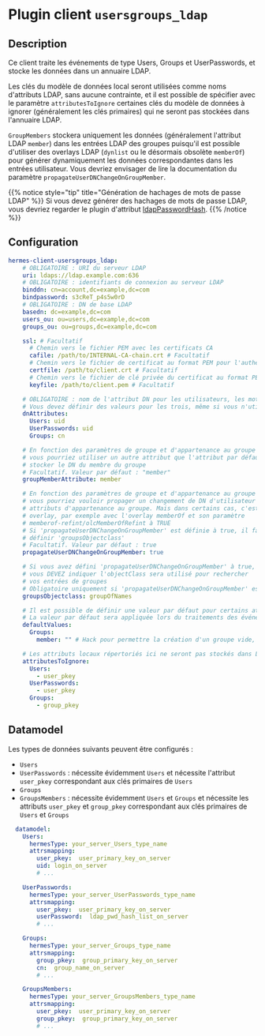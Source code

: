 <!--
Hermes : Change Data Capture (CDC) tool from any source(s) to any target
Copyright (C) 2024 INSA Strasbourg

This file is part of Hermes.

Hermes is free software: you can redistribute it and/or modify
it under the terms of the GNU General Public License as published by
the Free Software Foundation, either version 3 of the License, or
(at your option) any later version.

Hermes is distributed in the hope that it will be useful,
but WITHOUT ANY WARRANTY; without even the implied warranty of
MERCHANTABILITY or FITNESS FOR A PARTICULAR PURPOSE. See the
GNU General Public License for more details.

You should have received a copy of the GNU General Public License
along with Hermes. If not, see <https://www.gnu.org/licenses/>.
-->

# Plugin client `usersgroups_ldap`

## Description

Ce client traite les événements de type Users, Groups et UserPasswords, et stocke les données dans un annuaire LDAP.

Les clés du modèle de données local seront utilisées comme noms d'attributs LDAP, sans aucune contrainte, et il est possible de spécifier avec le paramètre `attributesToIgnore` certaines clés du modèle de données à ignorer (généralement les clés primaires) qui ne seront pas stockées dans l'annuaire LDAP.

`GroupMembers` stockera uniquement les données (généralement l'attribut LDAP `member`) dans les entrées LDAP des groupes puisqu'il est possible d'utiliser des overlays LDAP (`dynlist` ou le désormais obsolète `memberOf`) pour générer dynamiquement les données correspondantes dans les entrées utilisateur. Vous devriez envisager de lire la documentation du paramètre `propagateUserDNChangeOnGroupMember`.

{{% notice style="tip" title="Génération de hachages de mots de passe LDAP" %}}
Si vous devez générer des hachages de mots de passe LDAP, vous devriez regarder le plugin d'attribut [ldapPasswordHash](../../attributes/ldappasswordhash/).
{{% /notice %}}

## Configuration

```yaml
hermes-client-usersgroups_ldap:
    # OBLIGATOIRE : URI du serveur LDAP
    uri: ldaps://ldap.example.com:636
    # OBLIGATOIRE : identifiants de connexion au serveur LDAP
    binddn: cn=account,dc=example,dc=com
    bindpassword: s3cReT_p4s5w0rD
    # OBLIGATOIRE : DN de base LDAP
    basedn: dc=example,dc=com
    users_ou: ou=users,dc=example,dc=com
    groups_ou: ou=groups,dc=example,dc=com

    ssl: # Facultatif
      # Chemin vers le fichier PEM avec les certificats CA
      cafile: /path/to/INTERNAL-CA-chain.crt # Facultatif
      # Chemin vers le fichier de certificat au format PEM pour l'authentification du certificat client, nécessite de définir keyfile
      certfile: /path/to/client.crt # Facultatif
      # Chemin vers le fichier de clé privée du certificat au format PEM pour l'authentification du certificat client, nécessite de définir certfile
      keyfile: /path/to/client.pem # Facultatif

    # OBLIGATOIRE : nom de l'attribut DN pour les utilisateurs, les mots de passe utilisateur et les groupes
    # Vous devez définir des valeurs pour les trois, même si vous n'utilisez pas certains d'entre eux
    dnAttributes:
      Users: uid
      UserPasswords: uid
      Groups: cn

    # En fonction des paramètres de groupe et d'appartenance au groupe du serveur LDAP,
    # vous pourriez utiliser un autre attribut que l'attribut par défaut 'member' pour
    # stocker le DN du membre du groupe
    # Facultatif. Valeur par défaut : "member"
    groupMemberAttribute: member

    # En fonction des paramètres de groupe et d'appartenance au groupe du serveur LDAP,
    # vous pourriez vouloir propager un changement de DN d'utilisateur vers les
    # attributs d'appartenance au groupe. Mais dans certains cas, c'est géré par un
    # overlay, par exemple avec l'overlay memberOf et son paramètre
    # memberof-refint/olcMemberOfRefint à TRUE
    # Si 'propagateUserDNChangeOnGroupMember' est définie à true, il faudra également
    # définir 'groupsObjectclass'
    # Facultatif. Valeur par défaut : true
    propagateUserDNChangeOnGroupMember: true

    # Si vous avez défini 'propagateUserDNChangeOnGroupMember' à true,
    # vous DEVEZ indiquer l'objectClass sera utilisé pour rechercher
    # vos entrées de groupes
    # Obligatoire uniquement si 'propagateUserDNChangeOnGroupMember' est vrai
    groupsObjectclass: groupOfNames

    # Il est possible de définir une valeur par défaut pour certains attributs pour les Users, UserPasswords et Groups
    # La valeur par défaut sera appliquée lors du traitements des événements added et modified, si l'attribut local n'a pas de valeur
    defaultValues:
      Groups:
        member: "" # Hack pour permettre la création d'un groupe vide, néessaire à cause du "MUST member" dans le schéma

    # Les attributs locaux répertoriés ici ne seront pas stockés dans LDAP pour les types Users, UserPasswords and Groups
    attributesToIgnore:
      Users:
        - user_pkey
      UserPasswords:
        - user_pkey
      Groups:
        - group_pkey
```

## Datamodel

Les types de données suivants peuvent être configurés :

- `Users`
- `UserPasswords` : nécessite évidemment `Users` et nécessite l'attribut `user_pkey` correspondant aux clés primaires de `Users`
- `Groups`
- `GroupsMembers` : nécessite évidemment `Users` et `Groups` et nécessite les attributs `user_pkey` et `group_pkey` correspondant aux clés primaires de `Users` et `Groups`

```yaml
  datamodel:
    Users:
      hermesType: your_server_Users_type_name
      attrsmapping:
        user_pkey:  user_primary_key_on_server
        uid: login_on_server
        # ...

    UserPasswords:
      hermesType: your_server_UserPasswords_type_name
      attrsmapping:
        user_pkey:  user_primary_key_on_server
        userPassword:  ldap_pwd_hash_list_on_server
        # ...

    Groups:
      hermesType: your_server_Groups_type_name
      attrsmapping:
        group_pkey:  group_primary_key_on_server
        cn:  group_name_on_server
        # ...

    GroupsMembers:
      hermesType: your_server_GroupsMembers_type_name
      attrsmapping:
        user_pkey:  user_primary_key_on_server
        group_pkey:  group_primary_key_on_server
        # ...
```
